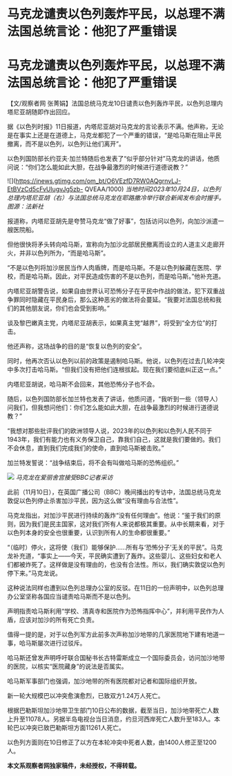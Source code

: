 # 马克龙谴责以色列轰炸平民，以总理不满法国总统言论：他犯了严重错误

# 马克龙谴责以色列轰炸平民，以总理不满法国总统言论：他犯了严重错误

【文/观察者网 张菁娟】法国总统马克龙10日谴责以色列轰炸平民，以色列总理内塔尼亚胡随即作出回应。

据《以色列时报》11日报道，内塔尼亚胡对马克龙的言论表示不满。他声称，无论是在事实上还是在道德上，马克龙都犯了一个严重的错误，“是哈马斯在阻止平民撤离，而不是以色列，以色列让他们离开”。

以色列国防部长约亚夫·加兰特随后也发表了“似乎部分针对”马克龙的讲话，他质问说：“你们怎么能如此大胆，在战争最激烈的时候进行道德说教？”

![](https://inews.gtimg.com/om_bt/O6VEzfD7RW0AQgrnvLJ-EtBVzCd5cFvUlugvJg5zb-
QVEAA/1000) _当地时间2023年10月24日，以色列总理内塔尼亚胡（右）与法国总统马克龙在耶路撒冷举行联合新闻发布会时握手。 图源：法新社_

报道称，内塔尼亚胡先是夸赞马克龙“做了好事”，包括访问以色列，向加沙派遣一艘医院船。

但他很快将矛头转向哈马斯，宣称向为加沙北部居民撤离而设立的人道主义走廊开火，并非以色列所为，“而是哈马斯”。

“不是以色列将加沙居民当作人肉盾牌，而是哈马斯。不是以色列躲藏在医院、学校，而是哈马斯。因此，对平民造成伤害的不是以色列，而是哈马斯。”他补充道。

内塔尼亚胡警告说，如果自由世界认可恐怖分子在平民中作战的做法，犯下双重战争罪同时隐藏在平民身后，那么这种恶劣的做法将会蔓延。“我要对法国总统和我们的其他朋友说，你们也会受到影响。”

谈及黎巴嫩真主党，内塔尼亚胡表示，如果真主党“越界”，将受到“全方位”的打击。

他还声称，这场战争的目的是“恢复以色列的安全”。

同时，他再次否认以色列以前的政策是遏制哈马斯。他说，以色列在过去几轮冲突中多次打击哈马斯。“但我们没有把他们连根拔起。现在我们要彻底纠正这一点。”

内塔尼亚胡说，哈马斯不会回来，其他恐怖分子也不会。

随后，以色列国防部长加兰特也发表了讲话，他质问道，“我听到一些（领导人）问我们，但我想问他们：你们怎么能如此大胆，在战争最激烈的时候进行道德说教？”

“我想对那些批评我们的欧洲领导人说，2023年的以色列和以色列人民不同于1943年，我们有能力也有义务保卫自己，靠我们自己，这就是我们要做的。我们不会休息，直到我们完成我们的使命，直到哈马斯被击败。”

加兰特发誓说：“战争结束后，将不会有叫做哈马斯的恐怖组织。”

![](https://inews.gtimg.com/om_bt/OERDTqSFJQxkF9hbmHhJ3wIgR5-Ep57TNc3ldY61WF1ooAA/1000)
_马克龙在爱丽舍宫接受BBC记者采访_

此前（11月10日），在英国广播公司（BBC）晚间播出的专访中，法国总统马克龙敦促以色列停止杀害加沙平民，因为这么做“没有理由与合法性”。

马克龙指出，对加沙平民进行持续的轰炸“没有任何理由”。他说：“鉴于我们的原则，因为我们是民主国家，这对我们所有人来说都极其重要。从中长期来看，对于以色列本身的安全也很重要，认识到所有人的生命都很重要。”

“（临时）停火，这将使（我们）能够保护……所有与‘恐怖分子’无关的平民”。马克龙补充道，“事实上——今天，平民确实遭到了轰炸。这些婴儿、这些妇女和老人们都被炸死了。这样做是没有理由的，也没有合法性。所以，我们确实敦促以色列停下来。”马克龙说。

这种说法同样也遭到以色列总理办公室的反驳。在11日的一份声明中，以色列总理办公室坚称各国应当谴责哈马斯而不是以色列。

声明指责哈马斯利用“学校、清真寺和医院作为恐怖指挥中心”，并利用平民作为人盾，应该对加沙的所有死亡负责。

值得一提的是，对于以色列军方此前多次声称加沙地带的几家医院地下建有地道一事，哈马斯屡次进行过驳斥。

哈马斯还曾发声明呼吁联合国秘书长古特雷斯成立一个国际委员会，访问加沙地带的医院，以核实“医院藏身”的说法是否属实。

哈马斯军事部门也强调，加沙地带的所有医院都对记者和国际组织开放。

新一轮大规模巴以冲突愈演愈烈，已致双方1.24万人死亡。

根据巴勒斯坦加沙地带卫生部门10日公布的数据，截至当日，加沙地带死亡人数上升至11078人。另据半岛电视台当日消息，约旦河西岸死亡人数升至183人。本轮巴以冲突已致巴勒斯坦方面11261人死亡。

以色列方面则在10日修正了以方在本轮冲突中死者人数，由1400人修正至1200人。

**本文系观察者网独家稿件，未经授权，不得转载。**

